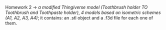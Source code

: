 Homework 2 -> *a modified Thingiverse model (Toothbrush holder TO Toothbrush and Toothpaste holder)*, *4 models based on isometric schemes (A1, A2, A3, A4)*; it contains: an .stl object and a .f3d file for each one of them.
